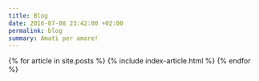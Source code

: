```yaml
---
title: Blog
date: 2016-07-08 23:42:00 +02:00
permalink: blog
summary: Amati per amare!
---
```


<section class="post-index">
  {% for article in site.posts %}
    {% include index-article.html %}
  {% endfor %}
</section>      